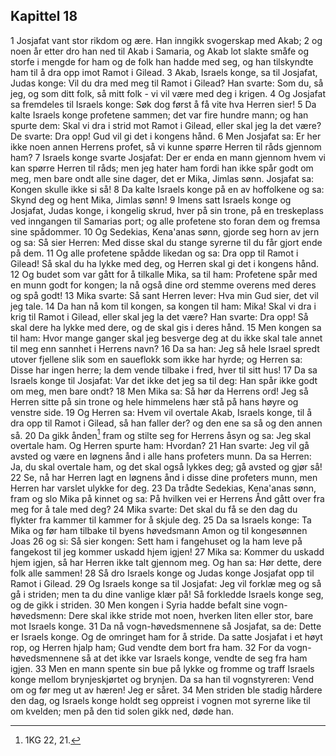 ## Kapittel 18

1 Josjafat vant stor rikdom og ære. Han inngikk svogerskap med Akab;
2 og noen år etter dro han ned til Akab i Samaria, og Akab lot slakte småfe og storfe i mengde for ham og de folk han hadde med seg, og han tilskyndte ham til å dra opp imot Ramot i Gilead.
3 Akab, Israels konge, sa til Josjafat, Judas konge: Vil du dra med meg til Ramot i Gilead? Han svarte: Som du, så jeg, og som ditt folk, så mitt folk - vi vil være med deg i krigen.
4 Og Josjafat sa fremdeles til Israels konge: Søk dog først å få vite hva Herren sier!
5 Da kalte Israels konge profetene sammen; det var fire hundre mann; og han spurte dem: Skal vi dra i strid mot Ramot i Gilead, eller skal jeg la det være? De svarte: Dra opp! Gud vil gi det i kongens hånd.
6 Men Josjafat sa: Er her ikke noen annen Herrens profet, så vi kunne spørre Herren til råds gjennom ham?
7 Israels konge svarte Josjafat: Der er enda en mann gjennom hvem vi kan spørre Herren til råds; men jeg hater ham fordi han ikke spår godt om meg, men bare ondt alle sine dager, det er Mika, Jimlas sønn. Josjafat sa: Kongen skulle ikke si så!
8 Da kalte Israels konge på en av hoffolkene og sa: Skynd deg og hent Mika, Jimlas sønn!
9 Imens satt Israels konge og Josjafat, Judas konge, i kongelig skrud, hver på sin trone, på en treskeplass ved inngangen til Samarias port; og alle profetene sto foran dem og fremsa sine spådommer.
10 Og Sedekias, Kena'anas sønn, gjorde seg horn av jern og sa: Så sier Herren: Med disse skal du stange syrerne til du får gjort ende på dem.
11 Og alle profetene spådde likedan og sa: Dra opp til Ramot i Gilead! Så skal du ha lykke med deg, og Herren skal gi det i kongens hånd.
12 Og budet som var gått for å tilkalle Mika, sa til ham: Profetene spår med en munn godt for kongen; la nå også dine ord stemme overens med deres og spå godt!
13 Mika svarte: Så sant Herren lever: Hva min Gud sier, det vil jeg tale.
14 Da han nå kom til kongen, sa kongen til ham: Mika! Skal vi dra i krig til Ramot i Gilead, eller skal jeg la det være? Han svarte: Dra opp! Så skal dere ha lykke med dere, og de skal gis i deres hånd.
15 Men kongen sa til ham: Hvor mange ganger skal jeg besverge deg at du ikke skal tale annet til meg enn sannhet i Herrens navn?
16 Da sa han: Jeg så hele Israel spredt utover fjellene slik som en saueflokk som ikke har hyrde; og Herren sa: Disse har ingen herre; la dem vende tilbake i fred, hver til sitt hus!
17 Da sa Israels konge til Josjafat: Var det ikke det jeg sa til deg: Han spår ikke godt om meg, men bare ondt?
18 Men Mika sa: Så hør da Herrens ord! Jeg så Herren sitte på sin trone og hele himmelens hær stå på hans høyre og venstre side.
19 Og Herren sa: Hvem vil overtale Akab, Israels konge, til å dra opp til Ramot i Gilead, så han faller der? og den ene sa så og den annen så.
20 Da gikk ånden[^1] fram og stilte seg for Herrens åsyn og sa: Jeg skal overtale ham. Og Herren spurte ham: Hvordan?
21 Han svarte: Jeg vil gå avsted og være en løgnens ånd i alle hans profeters munn. Da sa Herren: Ja, du skal overtale ham, og det skal også lykkes deg; gå avsted og gjør så!
22 Se, nå har Herren lagt en løgnens ånd i disse dine profeters munn, men Herren har varslet ulykke for deg.
23 Da trådte Sedekias, Kena'anas sønn, fram og slo Mika på kinnet og sa: På hvilken vei er Herrens Ånd gått over fra meg for å tale med deg?
24 Mika svarte: Det skal du få se den dag du flykter fra kammer til kammer for å skjule deg.
25 Da sa Israels konge: Ta Mika og før ham tilbake til byens høvedsmann Amon og til kongesønnen Joas
26 og si: Så sier kongen: Sett ham i fangehuset og la ham leve på fangekost til jeg kommer uskadd hjem igjen!
27 Mika sa: Kommer du uskadd hjem igjen, så har Herren ikke talt gjennom meg. Og han sa: Hør dette, dere folk alle sammen!
28 Så dro Israels konge og Judas konge Josjafat opp til Ramot i Gilead.
29 Og Israels konge sa til Josjafat: Jeg vil forklæ meg og så gå i striden; men ta du dine vanlige klær på! Så forkledde Israels konge seg, og de gikk i striden.
30 Men kongen i Syria hadde befalt sine vogn-høvedsmenn: Dere skal ikke stride mot noen, hverken liten eller stor, bare mot Israels konge.
31 Da nå vogn-høvedsmennene så Josjafat, sa de: Dette er Israels konge. Og de omringet ham for å stride. Da satte Josjafat i et høyt rop, og Herren hjalp ham; Gud vendte dem bort fra ham.
32 For da vogn-høvedsmennene så at det ikke var Israels konge, vendte de seg fra ham igjen.
33 Men en mann spente sin bue på lykke og fromme og traff Israels konge mellom brynjeskjørtet og brynjen. Da sa han til vognstyreren: Vend om og før meg ut av hæren! Jeg er såret.
34 Men striden ble stadig hårdere den dag, og Israels konge holdt seg oppreist i vognen mot syrerne like til om kvelden; men på den tid solen gikk ned, døde han.

[^1]:  1KG 22, 21.

